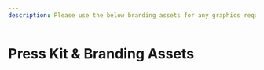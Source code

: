 ```yaml
---
description: Please use the below branding assets for any graphics requirements.
---
```


# Press Kit & Branding Assets

